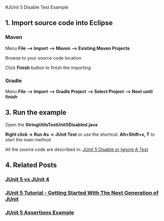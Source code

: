 #JUnit 5 Disable Test Example


## 1. Import source code into Eclipse
### Maven

Menu **File –> Import –> Maven –> Existing Maven Projects**

Browse to your source code location

Click **Finish** button to finish the importing

### Gradle
Menu **File –> Import –> Gradle Project –> Select Project --> Next until finish**

## 3. Run the example


Open the **StringUtilsTestUnit5Disabled.java** 

**Right click -> Run As -> JUnit Test** or use the shortcut: **Alt+Shift+x, T** to start the main method

All the source code are described in: [JUnit 5 Disable or Ignore A Test](http://howtoprogram.xyz/2016/08/14/junit-5-disable-ignore-tests/)

## 4. Related Posts
### [JUnit 5 vs JUnit 4](http://howtoprogram.xyz/2016/08/10/junit-5-vs-junit-4/)
### [JUnit 5 Tutorial - Getting Started With The Next Generation of JUnit](http://howtoprogram.xyz/2016/08/07/junit-5-tutorial/)
### [JUnit 5 Assertions Example](http://howtoprogram.xyz/2016/08/12/junit-5-assertions-example/)